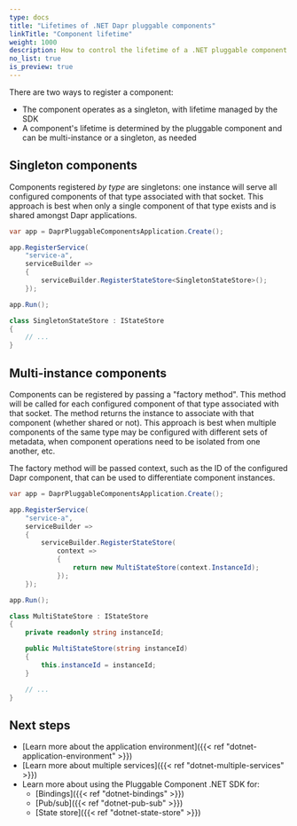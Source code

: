 ```yaml
---
type: docs
title: "Lifetimes of .NET Dapr pluggable components"
linkTitle: "Component lifetime"
weight: 1000
description: How to control the lifetime of a .NET pluggable component
no_list: true
is_preview: true
---
```


There are two ways to register a component:

 - The component operates as a singleton, with lifetime managed by the SDK
 - A component's lifetime is determined by the pluggable component and can be multi-instance or a singleton, as needed

## Singleton components

Components registered _by type_ are singletons: one instance will serve all configured components of that type associated with that socket. This approach is best when only a single component of that type exists and is shared amongst Dapr applications.

```csharp
var app = DaprPluggableComponentsApplication.Create();

app.RegisterService(
    "service-a",
    serviceBuilder =>
    {
        serviceBuilder.RegisterStateStore<SingletonStateStore>();
    });

app.Run();

class SingletonStateStore : IStateStore
{
    // ...
}
```

## Multi-instance components

Components can be registered by passing a "factory method". This method will be called for each configured component of that type associated with that socket. The method returns the instance to associate with that component (whether shared or not). This approach is best when multiple components of the same type may be configured with different sets of metadata, when component operations need to be isolated from one another, etc.

The factory method will be passed context, such as the ID of the configured Dapr component, that can be used to differentiate component instances.

```csharp
var app = DaprPluggableComponentsApplication.Create();

app.RegisterService(
    "service-a",
    serviceBuilder =>
    {
        serviceBuilder.RegisterStateStore(
            context =>
            {
                return new MultiStateStore(context.InstanceId);
            });
    });

app.Run();

class MultiStateStore : IStateStore
{
    private readonly string instanceId;

    public MultiStateStore(string instanceId)
    {
        this.instanceId = instanceId;
    }

    // ...
}
```

## Next steps

- [Learn more about the application environment]({{< ref "dotnet-application-environment" >}})
- [Learn more about multiple services]({{< ref "dotnet-multiple-services" >}})
- Learn more about using the Pluggable Component .NET SDK for:
  - [Bindings]({{< ref "dotnet-bindings" >}})
  - [Pub/sub]({{< ref "dotnet-pub-sub" >}})
  - [State store]({{< ref "dotnet-state-store" >}})